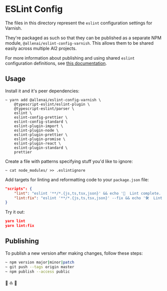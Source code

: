 # ESLint Config

The files in this directory represent the `eslint` configuration settings
for Varnish.

They're packaged as such so that they can be published as a separate NPM module,
`@allenai/eslint-config-varnish`. This allows them to be shared easily
across multiple AI2 projects.

For more information about publishing and using shared `eslint` configuration
definitions, see [this documentation](https://eslint.org/docs/user-guide/configuring).

## Usage

Install it and it's peer dependencies:

```shell
~ yarn add @allenai/eslint-config-varnish \
    @typescript-eslint/eslint-plugin \
    @typescript-eslint/parser \
    eslint \
    eslint-config-prettier \
    eslint-config-standard \
    eslint-plugin-import \
    eslint-plugin-node \
    eslint-plugin-prettier \
    eslint-plugin-promise \
    eslint-plugin-react \
    eslint-plugin-standard \
    prettier
```

Create a file with patterns specifying stuff you'd like to ignore:

```
~ cat node_modules/ >> .eslintignore
```

Add targets for linting and reformatting code to your `package.json` file:

```json
"scripts": {
    "lint": "eslint '**/*.{js,ts,tsx,json}' && echo '💫  Lint complete.'",
    "lint:fix": "eslint '**/*.{js,ts,tsx,json}' --fix && echo '🛠  Lint --fix complete.'",
}
```

Try it out:

```json
yarn lint
yarn lint:fix
```

## Publishing

To publish a new version after making changes, follow these steps:

```bash
~ npm version major|minor|patch
~ git push --tags origin master
~ npm publish --access public
```

🤘 ⛵️ 🎨
